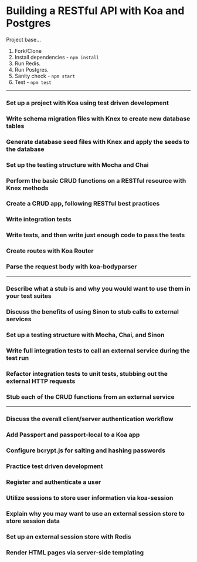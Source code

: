 # Building a RESTful API with Koa and Postgres

Project base...

1. Fork/Clone
1. Install dependencies - `npm install`
1. Run Redis.
1. Run Postgres.
1. Sanity check - `npm start`
1. Test - `npm test`
-------------
### Set up a project with Koa using test driven development
### Write schema migration files with Knex to create new database tables
### Generate database seed files with Knex and apply the seeds to the database
### Set up the testing structure with Mocha and Chai
### Perform the basic CRUD functions on a RESTful resource with Knex methods
### Create a CRUD app, following RESTful best practices
### Write integration tests
### Write tests, and then write just enough code to pass the tests
### Create routes with Koa Router
### Parse the request body with koa-bodyparser
-------------
### Describe what a stub is and why you would want to use them in your test suites
### Discuss the benefits of using Sinon to stub calls to external services
### Set up a testing structure with Mocha, Chai, and Sinon
### Write full integration tests to call an external service during the test run
### Refactor integration tests to unit tests, stubbing out the external HTTP requests
### Stub each of the CRUD functions from an external service
-------------
### Discuss the overall client/server authentication workflow
### Add Passport and passport-local to a Koa app
### Configure bcrypt.js for salting and hashing passwords
### Practice test driven development
### Register and authenticate a user
### Utilize sessions to store user information via koa-session
### Explain why you may want to use an external session store to store session data
### Set up an external session store with Redis
### Render HTML pages via server-side templating
